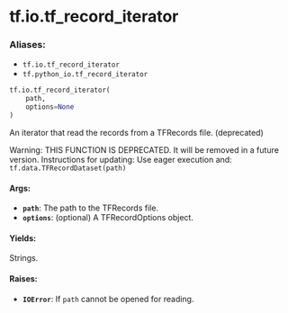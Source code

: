 <div itemscope itemtype="http://developers.google.com/ReferenceObject">
<meta itemprop="name" content="tf.io.tf_record_iterator" />
<meta itemprop="path" content="Stable" />
</div>

# tf.io.tf_record_iterator

### Aliases:

* `tf.io.tf_record_iterator`
* `tf.python_io.tf_record_iterator`

``` python
tf.io.tf_record_iterator(
    path,
    options=None
)
```

An iterator that read the records from a TFRecords file. (deprecated)

Warning: THIS FUNCTION IS DEPRECATED. It will be removed in a future version.
Instructions for updating:
Use eager execution and: 
`tf.data.TFRecordDataset(path)`

#### Args:

* <b>`path`</b>: The path to the TFRecords file.
* <b>`options`</b>: (optional) A TFRecordOptions object.


#### Yields:

Strings.


#### Raises:

* <b>`IOError`</b>: If `path` cannot be opened for reading.